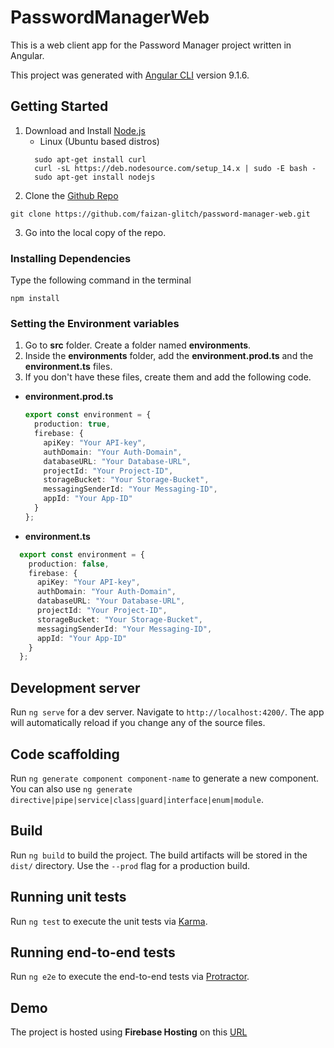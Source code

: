 # PasswordManagerWeb
This is a web client app for the Password Manager project written in Angular.

This project was generated with [Angular CLI](https://github.com/angular/angular-cli) version 9.1.6.

## Getting Started
1. Download and Install [Node.js](https://nodejs.org/en/download/)
      * Linux (Ubuntu based distros)
      ```console
        sudo apt-get install curl
        curl -sL https://deb.nodesource.com/setup_14.x | sudo -E bash -
        sudo apt-get install nodejs
      ```
2. Clone the [Github Repo](https://github.com/faizan-glitch/password-manager-web.git)
  ```properties
  git clone https://github.com/faizan-glitch/password-manager-web.git
  ```
3. Go into the local copy of the repo.
### Installing Dependencies
Type the following command in the terminal
 ```properties
 npm install
 ```
### Setting the Environment variables
1. Go to **src** folder. Create a folder named **environments**. 
2. Inside the **environments** folder, add the **environment.prod.ts** and the **environment.ts** files.
3. If you don't have these files, create them and add the following code.
  * **environment.prod.ts**
    ```typescript
    export const environment = {
      production: true,
      firebase: {
        apiKey: "Your API-key",
        authDomain: "Your Auth-Domain",
        databaseURL: "Your Database-URL",
        projectId: "Your Project-ID",
        storageBucket: "Your Storage-Bucket",
        messagingSenderId: "Your Messaging-ID",
        appId: "Your App-ID"
      }
    };
    ```
  * **environment.ts**
  ```typescript
    export const environment = {
      production: false,
      firebase: {
        apiKey: "Your API-key",
        authDomain: "Your Auth-Domain",
        databaseURL: "Your Database-URL",
        projectId: "Your Project-ID",
        storageBucket: "Your Storage-Bucket",
        messagingSenderId: "Your Messaging-ID",
        appId: "Your App-ID"
      }
    };
  ```

## Development server

Run `ng serve` for a dev server. Navigate to `http://localhost:4200/`. The app will automatically reload if you change any of the source files.

## Code scaffolding

Run `ng generate component component-name` to generate a new component. You can also use `ng generate directive|pipe|service|class|guard|interface|enum|module`.

## Build

Run `ng build` to build the project. The build artifacts will be stored in the `dist/` directory. Use the `--prod` flag for a production build.

## Running unit tests

Run `ng test` to execute the unit tests via [Karma](https://karma-runner.github.io).

## Running end-to-end tests

Run `ng e2e` to execute the end-to-end tests via [Protractor](http://www.protractortest.org/).

## Demo
The project is hosted using **Firebase Hosting** on this [URL](https://password-manager-74fdc.web.appc)
